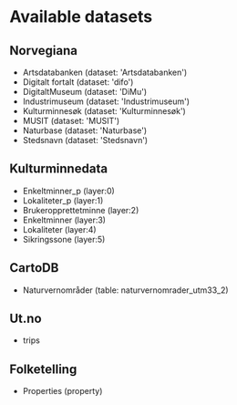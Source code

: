 Available datasets
==================

Norvegiana
----------
* Artsdatabanken (dataset: 'Artsdatabanken')
* Digitalt fortalt (dataset: 'difo')
* DigitaltMuseum (dataset: 'DiMu')
* Industrimuseum (dataset: 'Industrimuseum')
* Kulturminnesøk (dataset: 'Kulturminnesøk')
* MUSIT (dataset: 'MUSIT')
* Naturbase (dataset: 'Naturbase')
* Stedsnavn (dataset: 'Stedsnavn')

Kulturminnedata
---------------
* Enkeltminner_p (layer:0)
* Lokaliteter_p (layer:1)
* Brukeropprettetminne (layer:2)
* Enkeltminner (layer:3)
* Lokaliteter (layer:4)
* Sikringssone (layer:5)

CartoDB
-------
* Naturvernområder (table: naturvernomrader_utm33_2)

Ut.no
-----
* trips


Folketelling
------------
* Properties (property)